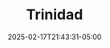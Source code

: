 ---
date: '2025-02-17T21:43:31-05:00'
title: 'Trinidad'
weight: 11
denomination: 'Excursión a Trinidad'
img: '/img/excursions/Trinidad.png'
address: '/es/excursions/trinidad/trinidad'
id: 'trinidad'
parent: '/services/excursions/'
document: '/extras/PDF/20250201_Trinidad.pdf'
---